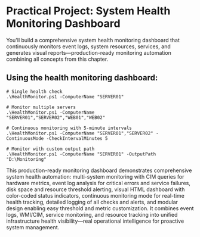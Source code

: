 # Practical Project: System Health Monitoring Dashboard
You'll build a comprehensive system health monitoring dashboard that continuously monitors event logs, system resources, services, and generates visual reports—production-ready monitoring automation combining all concepts from this chapter.


## Using the health monitoring dashboard:

```
# Single health check
.\HealthMonitor.ps1 -ComputerName "SERVER01"

# Monitor multiple servers
.\HealthMonitor.ps1 -ComputerName "SERVER01","SERVER02","WEB01","WEB02"

# Continuous monitoring with 5-minute intervals
.\HealthMonitor.ps1 -ComputerName "SERVER01","SERVER02" -ContinuousMode -CheckIntervalMinutes 5

# Monitor with custom output path
.\HealthMonitor.ps1 -ComputerName "SERVER01" -OutputPath "D:\Monitoring"

```
This production-ready monitoring dashboard demonstrates comprehensive system health automation: multi-system monitoring with CIM queries for hardware metrics, event log analysis for critical errors and service failures, disk space and resource threshold alerting, visual HTML dashboard with color-coded status indicators, continuous monitoring mode for real-time health tracking, detailed logging of all checks and alerts, and modular design enabling easy threshold and metric customization. It combines event logs, WMI/CIM, service monitoring, and resource tracking into unified infrastructure health visibility—real operational intelligence for proactive system management.
